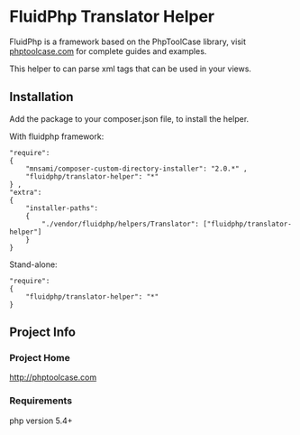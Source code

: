  # FluidPhp Translator Helper

FluidPhp is a framework based on the PhpToolCase library, visit [phptoolcase.com](http://phptoolcase.com) for complete guides and examples.

This helper to can parse xml tags that can be used in your views.

## Installation

Add the package to your composer.json file, to install the helper.

With fluidphp framework:
```
"require": 
{
	"mnsami/composer-custom-directory-installer": "2.0.*" ,
	"fluidphp/translator-helper": "*"
} ,
"extra": 
{
	"installer-paths": 
	{
		"./vendor/fluidphp/helpers/Translator": ["fluidphp/translator-helper"]
	}
}
```	
Stand-alone:
```		
"require": 
{
	"fluidphp/translator-helper": "*"
}
```

## Project Info

### Project Home

http://phptoolcase.com

### Requirements

php version 5.4+